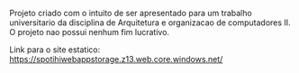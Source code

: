   Projeto criado com o intuito de ser apresentado para um trabalho universitario da disciplina de Arquitetura e organizacao de computadores II. 
  O projeto nao possui nenhum fim lucrativo.

Link para o site estatico: https://spotihiwebappstorage.z13.web.core.windows.net/
